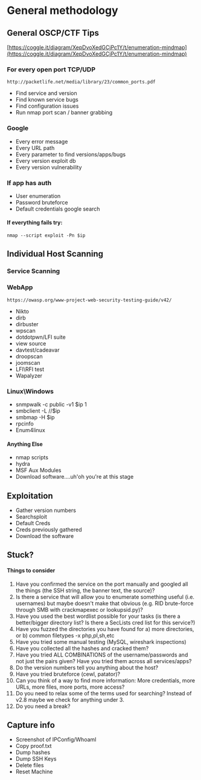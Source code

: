 # General methodology

## General OSCP/CTF Tips

[https://coggle.it/diagram/XepDvoXedGCjPc1Y/t/enumeration-mindmap](https://coggle.it/diagram/XepDvoXedGCjPc1Y/t/enumeration-mindmap)

### For every open port TCP/UDP

```
http://packetlife.net/media/library/23/common_ports.pdf
```

* Find service and version
* Find known service bugs
* Find configuration issues
* Run nmap port scan / banner grabbing

### Google

* Every error message
* Every URL path
* Every parameter to find versions/apps/bugs
* Every version exploit db
* Every version vulnerability

### If app has auth

* User enumeration
* Password bruteforce
* Default credentials google search

#### If everything fails try:

```
nmap --script exploit -Pn $ip
```

## Individual Host Scanning

### Service Scanning

### WebApp

```
https://owasp.org/www-project-web-security-testing-guide/v42/
```

* Nikto
* dirb
* dirbuster
* wpscan
* dotdotpwn/LFI suite
* view source
* davtest/cadeavar
* droopscan
* joomscan
* LFI\RFI test
* Wapalyzer

### Linux\Windows

* snmpwalk -c public -v1 $ip 1
* smbclient -L //$ip
* smbmap -H $ip
* rpcinfo
* Enum4linux

#### Anything Else

* nmap scripts
* hydra
* MSF Aux Modules
* Download software....uh'oh you're at this stage

## Exploitation

* Gather version numbers
* Searchsploit
* Default Creds
* Creds previously gathered
* Download the software

## Stuck?

#### Things to consider

1. Have you confirmed the service on the port manually and googled all the things (the SSH string, the banner text, the source)?
2. Is there a service that will allow you to enumerate something useful (i.e. usernames) but maybe doesn't make that obvious (e.g. RID brute-force through SMB with crackmapexec or lookupsid.py)?
3. Have you used the best wordlist possible for your tasks (is there a better/bigger directory list? Is there a SecLists cred list for this service?)
4. Have you fuzzed the directories you have found for a) more directories, or b) common filetypes -x php,pl,sh,etc
5. Have you tried some manual testing (MySQL, wireshark inspections)
6. Have you collected all the hashes and cracked them?
7. Have you tried ALL COMBINATIONS of the username/passwords and not just the pairs given? Have you tried them across all services/apps?
8. Do the version numbers tell you anything about the host?
9. Have you tried bruteforce (cewl, patator)?
10. Can you think of a way to find more information: More credentials, more URLs, more files, more ports, more access?
11. Do you need to relax some of the terms used for searching? Instead of v2.8 maybe we check for anything under 3.
12. Do you need a break?

## Capture info

* Screenshot of IPConfig/WhoamI
* Copy proof.txt
* Dump hashes
* Dump SSH Keys
* Delete files
* Reset Machine

##
